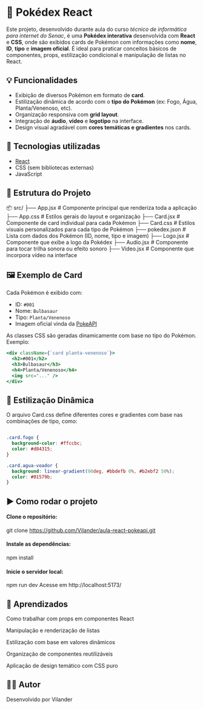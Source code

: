 # 📘 Pokédex React

Este projeto, desenvolvido durante aula do curso *técnico de informática para internet do Senac*, é uma **Pokédex interativa** desenvolvida com **React** e **CSS**, onde são exibidos cards de Pokémon com informações como **nome**, **ID**, **tipo** e **imagem oficial**. É ideal para praticar conceitos básicos de componentes, props, estilização condicional e manipulação de listas no React.

## 💡 Funcionalidades

- Exibição de diversos Pokémon em formato de **card**.
- Estilização dinâmica de acordo com o **tipo do Pokémon** (ex: Fogo, Água, Planta/Venenoso, etc).
- Organização responsiva com **grid layout**.
- Integração de **áudio**, **vídeo** e **logotipo** na interface.
- Design visual agradável com **cores temáticas e gradientes** nos cards.

## 🧱 Tecnologias utilizadas

- [React](https://reactjs.org/)
- CSS (sem bibliotecas externas)
- JavaScript

## 📁 Estrutura do Projeto

📦 src/
├── App.jsx # Componente principal que renderiza toda a aplicação
├── App.css # Estilos gerais do layout e organização
├── Card.jsx # Componente de card individual para cada Pokémon
├── Card.css # Estilos visuais personalizados para cada tipo de Pokémon
├── pokedex.json # Lista com dados dos Pokémon (ID, nome, tipo e imagem)
├── Logo.jsx # Componente que exibe a logo da Pokédex
├── Audio.jsx # Componente para tocar trilha sonora ou efeito sonoro
├── Video.jsx # Componente que incorpora vídeo na interface


## 🖼️ Exemplo de Card

Cada Pokémon é exibido com:
- ID: `#001`
- Nome: `Bulbasaur`
- Tipo: `Planta/Venenoso`
- Imagem oficial vinda da [PokeAPI](https://pokeapi.co/)

As classes CSS são geradas dinamicamente com base no tipo do Pokémon. Exemplo:
```jsx
<div className={`card planta-venenoso`}>
  <h2>#001</h2>
  <h3>Bulbasaur</h3>
  <h4>Planta/Venenoso</h4>
  <img src="..." />
</div> 
```

## 🎨 Estilização Dinâmica
O arquivo Card.css define diferentes cores e gradientes com base nas combinações de tipo, como:

```css

.card.fogo {
  background-color: #ffccbc;
  color: #d84315;
}

.card.agua-voador {
  background: linear-gradient(90deg, #bbdefb 0%, #b2ebf2 50%);
  color: #01579b;
}
```

## ▶️ Como rodar o projeto
#### Clone o repositório:

git clone https://github.com/Vilander/aula-react-pokeapi.git

#### Instale as dependências:

npm install

#### Inicie o servidor local:


npm run dev
Acesse em http://localhost:5173/

## 🧠 Aprendizados
Como trabalhar com props em componentes React

Manipulação e renderização de listas

Estilização com base em valores dinâmicos

Organização de componentes reutilizáveis

Aplicação de design temático com CSS puro



## 🧑‍💻 Autor

Desenvolvido por Vilander